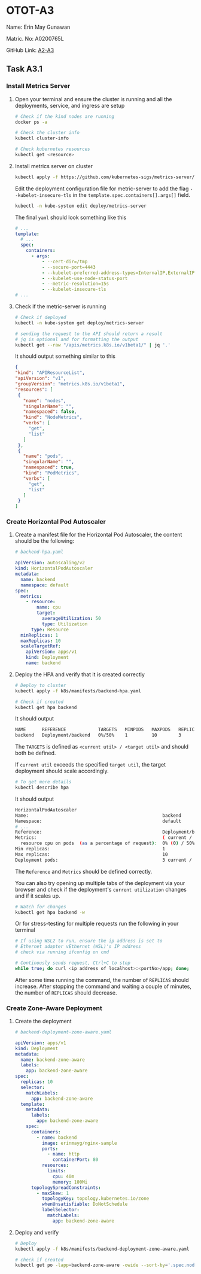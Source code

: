 # OTOT-A3

Name: Erin May Gunawan

Matric. No: A0200765L

GitHub Link: [A2-A3](https://github.com/erinmayg/OTOT-A2-A3)

## Task A3.1

### Install Metrics Server

1. Open your terminal and ensure the cluster is running and all the deployments, service, and ingress are setup

   ```bash
   # Check if the kind nodes are running
   docker ps -a

   # Check the cluster info
   kubectl cluster-info

   # Check kubernetes resources
   kubectl get <resource>
   ```

2. Install metrics server on cluster

   ```bash
   kubectl apply -f https://github.com/kubernetes-sigs/metrics-server/releases/latest/download/components.yaml
   ```

   Edit the deployment configuration file for metric-server to add the flag `--kubelet-insecure-tls` in the `template.spec.containers[].args[]` field.

   ```bash
   kubectl -n kube-system edit deploy/metrics-server
   ```

   The final `yaml` should look something like this

   ```yaml
   # ...
   template:
     # ...
     spec:
       containers:
         - args:
             - --cert-dir=/tmp
             - --secure-port=4443
             - --kubelet-preferred-address-types=InternalIP,ExternalIP,Hostname
             - --kubelet-use-node-status-port
             - --metric-resolution=15s
             - --kubelet-insecure-tls
   # ...
   ```

3. Check if the metric-server is running

   ```bash
   # Check if deployed
   kubectl -n kube-system get deploy/metrics-server

   # sending the request to the API should return a result
   # jq is optional and for formatting the output
   kubectl get --raw "/apis/metrics.k8s.io/v1beta1/" | jq '.'
   ```

   It should output something similar to this

   ```json
   {
   "kind": "APIResourceList",
   "apiVersion": "v1",
   "groupVersion": "metrics.k8s.io/v1beta1",
   "resources": [
    {
      "name": "nodes",
      "singularName": "",
      "namespaced": false,
      "kind": "NodeMetrics",
      "verbs": [
        "get",
        "list"
      ]
    },
    {
      "name": "pods",
      "singularName": "",
      "namespaced": true,
      "kind": "PodMetrics",
      "verbs": [
        "get",
        "list"
      ]
    }
   ]
   ```

### Create Horizontal Pod Autoscaler

1. Create a manifest file for the Horizontal Pod Autoscaler, the content should be the following:

   ```yaml
   # backend-hpa.yaml

   apiVersion: autoscaling/v2
   kind: HorizontalPodAutoscaler
   metadata:
     name: backend
     namespace: default
   spec:
     metrics:
       - resource:
           name: cpu
           target:
             averageUtilization: 50
             type: Utilization
         type: Resource
     minReplicas: 1
     maxReplicas: 10
     scaleTargetRef:
       apiVersion: apps/v1
       kind: Deployment
       name: backend
   ```

2. Deploy the HPA and verify that it is created correctly

   ```bash
   # Deploy to cluster
   kubectl apply -f k8s/manifests/backend-hpa.yaml

   # Check if created
   kubectl get hpa backend
   ```

   It should output

   ```bash
   NAME      REFERENCE            TARGETS   MINPODS   MAXPODS   REPLICAS   AGE
   backend   Deployment/backend   0%/50%    1         10        3          27s
   ```

   The `TARGETS` is defined as `<current util> / <target util>` and should both be defined.

   If `current util` exceeds the specified `target util`, the target deployment should scale accordingly.

   ```bash
   # To get more details
   kubectl describe hpa
   ```

   It should output

   ```bash
   HorizontalPodAutoscaler
   Name:                                                  backend
   Namespace:                                             default
   # ...
   Reference:                                             Deployment/backend
   Metrics:                                               ( current / target )
     resource cpu on pods  (as a percentage of request):  0% (0) / 50%
   Min replicas:                                          1
   Max replicas:                                          10
   Deployment pods:                                       3 current / 3 desired
   ```

   The `Reference` and `Metrics` should be defined correctly.

   You can also try opening up multiple tabs of the deployment via your browser and check if the deployment's `current utilization` changes and if it scales up.

   ```bash
   # Watch for changes
   kubectl get hpa backend -w
   ```

   Or for stress-testing for multiple requests run the following in your terminal

   ```bash
   # If using WSL2 to run, ensure the ip address is set to
   # Ethernet adapter vEthernet (WSL)'s IP address
   # check via running ifconfig on cmd

   # Continously sends request, Ctrl+C to stop
   while true; do curl <ip address of localhost>:<portNo>/app; done;
   ```

   After some time running the command, the number of `REPLICAS` should increase. After stopping the command and waiting a couple of minutes, the number of `REPLICAS` should decrease.

### Create Zone-Aware Deployment

1. Create the deployment

   ```yaml
   # backend-deployment-zone-aware.yaml

   apiVersion: apps/v1
   kind: Deployment
   metadata:
     name: backend-zone-aware
     labels:
       app: backend-zone-aware
   spec:
     replicas: 10
     selector:
       matchLabels:
         app: backend-zone-aware
     template:
       metadata:
         labels:
           app: backend-zone-aware
       spec:
         containers:
           - name: backend
             image: erinmayg/nginx-sample
             ports:
               - name: http
                 containerPort: 80
             resources:
               limits:
                 cpu: 40m
                 memory: 100Mi
         topologySpreadConstraints:
           - maxSkew: 1
             topologyKey: topology.kubernetes.io/zone
             whenUnsatisfiable: DoNotSchedule
             labelSelector:
               matchLabels:
                 app: backend-zone-aware
   ```

2. Deploy and verify

   ```bash
   # Deploy
   kubectl apply -f k8s/manifests/backend-deployment-zone-aware.yaml

   # check if created
   kubectl get po -lapp=backend-zone-aware -owide --sort-by='.spec.nodeName'
   ```
